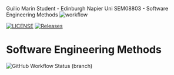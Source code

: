
Guilio Marin
Student - Edinburgh Napier Uni
SEM08803 - Software Engineering Methods
![workflow](https://github.com/GuilioM/sem/actions/workflows/main.yml/badge.svg)

[![LICENSE](https://img.shields.io/github/license/GuilioM/sem.svg?style=flat-square)](https://github.com/GuilioM/sem/blob/master/LICENSE)
[![Releases](https://img.shields.io/github/release/GuilioM/sem/all.svg?style=flat-square)](https://github.com/GuilioM/sem/releases)
# Software Engineering Methods
![GitHub Workflow Status (branch)](https://img.shields.iohttps://img.shields.io/github/workflow/status/GuilioM/develop/A%20workflow%20for%20my%20Hello%20World%20App)